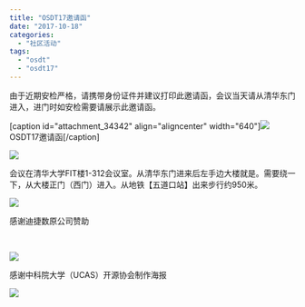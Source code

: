 ```yaml
---
title: "OSDT17邀请函"
date: "2017-10-18"
categories: 
  - "社区活动"
tags: 
  - "osdt"
  - "osdt17"
---
```


由于近期安检严格，请携带身份证件并建议打印此邀请函，会议当天请从清华东门进入，进门时如安检需要请展示此邀请函。

\[caption id="attachment\_34342" align="aligncenter" width="640"\][![](images/Screen-Shot-2017-10-18-at-10.17.40-661x1024.png)](http://www.hellogcc.org/wp-content/uploads/2017/10/Screen-Shot-2017-10-18-at-10.17.40.png) OSDT17邀请函\[/caption\]

[![](images/Screen-Shot-2017-10-18-at-10.17.51-660x1024.png)](http://www.hellogcc.org/wp-content/uploads/2017/10/Screen-Shot-2017-10-18-at-10.17.51.png)

会议在清华大学FIT楼1-312会议室。从清华东门进来后左手边大楼就是。需要绕一下，从大楼正门（西门）进入。从地铁【五道口站】出来步行约950米。

[![](images/Screen-Shot-2017-10-18-at-10.44.32-265x300.png)](http://www.hellogcc.org/wp-content/uploads/2017/10/Screen-Shot-2017-10-18-at-10.44.32.png)

感谢迪捷数原公司赞助

 

[![](images/5541508212657_.pic_hd-300x144.jpg)](http://www.hellogcc.org/wp-content/uploads/2017/10/5541508212657_.pic_hd.jpg)

感谢中科院大学（UCAS）开源协会制作海报

[![](images/5F2D50F1-7410-4163-ADEA-BBB1F26FA72A-4836-0000044F95F7A4B0_tmp-300x100.png)](http://www.hellogcc.org/wp-content/uploads/2017/10/5F2D50F1-7410-4163-ADEA-BBB1F26FA72A-4836-0000044F95F7A4B0_tmp.png)
